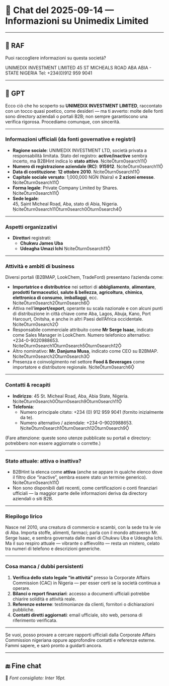 # 📅 Chat del 2025-09-14 — Informazioni su Unimedix Limited

---

## 👤 **RAF**

Puoi raccogliere informazioni su questa società?

UNIMEDIX INVESTMENT LIMITED
45 ST MICHEALS ROAD ABA
ABIA - STATE NIGERIA
Tel: +234(0)912 959 9041

---

## 🤖 **GPT**

Ecco ciò che ho scoperto su **UNIMEDIX INVESTMENT LIMITED**, raccontato con un tocco quasi poetico, come desideri — ma ti avverto: molte delle fonti sono directory aziendali o portali B2B; non sempre garantiscono una verifica rigorosa. Procediamo comunque, con sincerità.

---

###  Informazioni ufficiali (da fonti governative e registri)
- **Ragione sociale**: UNIMEDIX INVESTMENT LTD, società privata a responsabilità limitata. Stato del registro: **active/inactive** sembra incerto, ma B2BHint indica lo **stato attivo**. citeturn0search11  
- **Numero di registrazione aziendale (RC)**: **915912**. citeturn0search11  
- **Data di costituzione**: **12 ottobre 2010**. citeturn0search11  
- **Capitale sociale versato**: 1,000,000 NGN (Naira) e **2 azioni emesse**. citeturn0search11  
- **Forma legale**: Private Company Limited by Shares. citeturn0search11  
- **Sede legale**:  
  45, Saint Micheal Road, Aba, stato di Abia, Nigeria. citeturn0search11turn0search0turn0search4  

---

### Aspetti organizzativi
- **Direttori** registrati:  
  - **Chukwu James Uba**  
  - **Udeagha Umazi Ichi** citeturn0search11  

---

### Attività e ambiti di business
Diversi portali (B2BMAP, LookChem, TradeFord) presentano l’azienda come:
- **Importatrice e distributrice** nei settori di **abbigliamento**, **alimentare**, **prodotti farmaceutici**, **salute & bellezza**, **agricoltura**, **chimica**, **elettronica di consumo**, **imballaggi**, ecc. citeturn0search2turn0search6  
- Attiva nell’**import/export**, operante su scala nazionale e con alcuni punti di distribuzione in città chiave come Aba, Lagos, Abuja, Kano, Port Harcourt, Onitsha, e anche in altri Paesi dell’Africa occidentale. citeturn0search2  
- Responsabile commerciale attribuito come **Mr Serge Isaac**, indicato come Sales Manager in LookChem. Numero telefonico alternativo: +234-0-9020988653. citeturn0search1turn0search5turn0search12  
- Altro nominativo: **Mr. Danjuma Musa**, indicato come CEO su B2BMAP. citeturn0search2turn0search3  
- Presenza e coinvolgimento nel settore **Food & Beverages** come importatore e distributore regionale. citeturn0search6  

---

### Contatti & recapiti
- **Indirizzo**: 45 St. Micheal Road, Aba, Abia State, Nigeria. citeturn0search0turn0search9turn0search11  
- **Telefonia**:  
  - Numero principale citato: +234 (0) 912 959 9041 (fornito inizialmente da te).  
  - Numero alternativo / aziendale: +234-0-9020988653. citeturn0search1turn0search12turn0search9  

(Fare attenzione: queste sono utenze pubblicate su portali e directory: potrebbero non essere aggiornate o corrette.)

---

### Stato attuale: attiva o inattiva?
- B2BHint la elenca come **attiva** (anche se appare in qualche elenco dove il filtro dice “inactive”, sembra essere stato un termine generico). citeturn0search11  
- Non sono disponibili dati recenti, come certificazioni o conti finanziari ufficiali — la maggior parte delle informazioni deriva da directory aziendali o siti B2B.

---

###  Riepilogo lirico
Nasce nel 2010, una creatura di commercio e scambi, con la sede tra le vie di Aba. Importa stoffe, alimenti, farmaci; parla con il mondo attraverso Mr. Serge Isaac, e sembra governata dalle mani di Chukwu Uba e Udeagha Ichi. Ma il suo respiro attuale — vibrante o affievolito — resta un mistero, celato tra numeri di telefono e descrizioni generiche.

---

### Cosa manca / dubbi persistenti
1. **Verifica dello stato legale “in attività”** presso la Corporate Affairs Commission (CAC) in Nigeria — per esser certi se la società continua a operare.
2. **Bilanci o report finanziari**: accesso a documenti ufficiali potrebbe chiarire solidità e attività reale.
3. **Referenze esterne**: testimonianze da clienti, fornitori o dichiarazioni pubbliche.
4. **Contatti diretti aggiornati**: email ufficiale, sito web, persona di riferimento verificata.

---

Se vuoi, posso provare a cercare rapporti ufficiali dalla Corporate Affairs Commission nigeriana oppure approfondire contatti e referenze esterne. Fammi sapere, e sarò pronto a guidarti ancora.

---

## 🔚 Fine chat

📌 *Font consigliato: Inter 16pt.*

